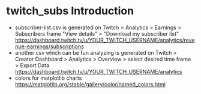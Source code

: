 # twitch_subs Introduction
- subscriber-list.csv is generated on Twitch > Analytics > Earnings > Subscribers frame "View details" > "Download my subscriber list"
<br> https://dashboard.twitch.tv/u/YOUR_TWITCH_USERNAME/analytics/revenue-earnings/subscriptions
- another csv which can be fun analyzing is generated on Twitch > Creator Dashboard > Analytics > Overview > select desired time frame > Export Data
<br>https://dashboard.twitch.tv/u/YOUR_TWITCH_USERNAME/analytics
- colors for matplotlib charts
<Br> https://matplotlib.org/stable/gallery/color/named_colors.html
